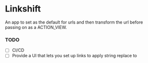 # Linkshift

An app to set as the default for urls and then transform the url before passing on as a ACTION_VIEW.

### TODO
- [ ] CI/CD
- [ ] Provide a UI that lets you set up links to apply string replace to
